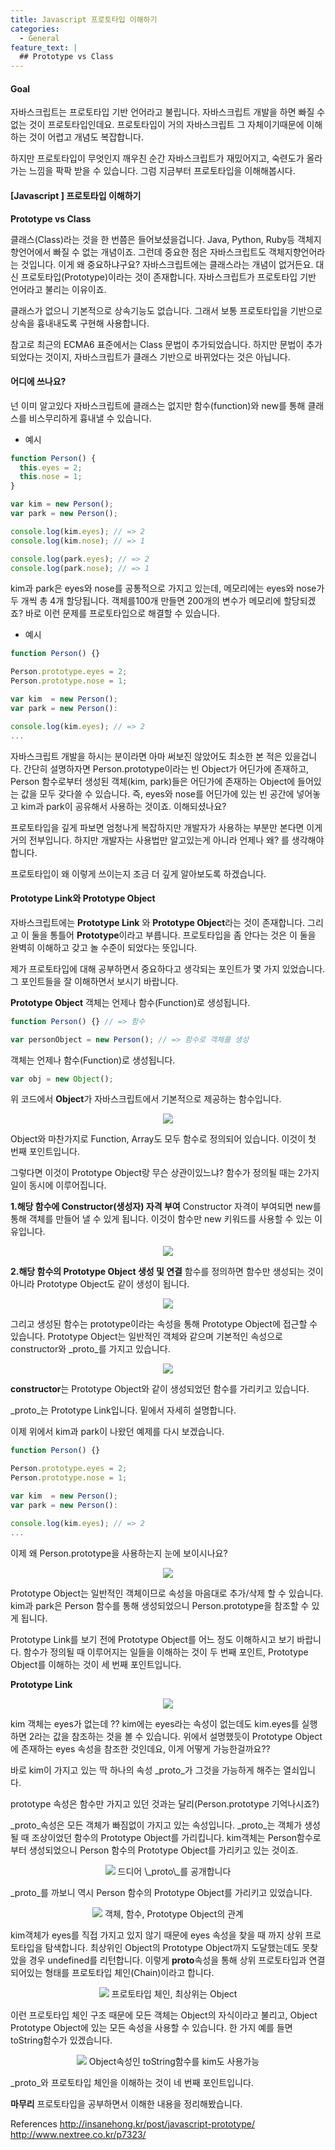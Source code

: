 ```yaml
---
title: Javascript 프로토타입 이해하기
categories:
  - General
feature_text: |
  ## Prototype vs Class
---
```


#### Goal

자바스크립트는 프로토타입 기반 언어라고 불립니다. 자바스크립트 개발을 하면 빠질 수 없는 것이 프로토타입인데요. 프로토타입이 거의 자바스크립트 그 자체이기때문에 이해하는 것이 어렵고 개념도 복잡합니다.

하지만 프로토타입이 무엇인지 깨우친 순간 자바스크립트가 재밌어지고, 숙련도가 올라가는 느낌을 팍팍 받을 수 있습니다. 그럼 지금부터 프로토타입을 이해해봅시다.

#### [Javascript ] 프로토타입 이해하기

**Prototype vs Class**

클래스(Class)라는 것을 한 번쯤은 들어보셨을겁니다. Java, Python, Ruby등 객체지향언어에서 빠질 수 없는 개념이죠. 그런데 중요한 점은 자바스크립트도 객체지향언어라는 것입니다. 이게 왜 중요하냐구요? 자바스크립트에는 클래스라는 개념이 없거든요. 대신 프로토타입(Prototype)이라는 것이 존재합니다. 자바스크립트가 프로토타입 기반 언어라고 불리는 이유이죠.

클래스가 없으니 기본적으로 상속기능도 없습니다. 그래서 보통 프로토타입을 기반으로 상속을 흉내내도록 구현해 사용합니다.

참고로 최근의 ECMA6 표준에서는 Class 문법이 추가되었습니다. 하지만 문법이 추가되었다는 것이지, 자바스크립트가 클래스 기반으로 바뀌었다는 것은 아닙니다.

#### 어디에 쓰나요?

넌 이미 알고있다
자바스크립트에 클래스는 없지만 함수(function)와 new를 통해 클래스를 비스무리하게 흉내낼 수 있습니다.

- 예시

```javascript
function Person() {
  this.eyes = 2;
  this.nose = 1;
}

var kim = new Person();
var park = new Person();

console.log(kim.eyes); // => 2
console.log(kim.nose); // => 1

console.log(park.eyes); // => 2
console.log(park.nose); // => 1
```

kim과 park은 eyes와 nose를 공통적으로 가지고 있는데, 메모리에는 eyes와 nose가 두 개씩 총 4개 할당됩니다. 객체를100개 만들면 200개의 변수가 메모리에 할당되겠죠?
바로 이런 문제를 프로토타입으로 해결할 수 있습니다.

- 예시

```javascript
function Person() {}

Person.prototype.eyes = 2;
Person.prototype.nose = 1;

var kim  = new Person();
var park = new Person():

console.log(kim.eyes); // => 2
...
```

자바스크립트 개발을 하시는 분이라면 아마 써보진 않았어도 최소한 본 적은 있을겁니다. 간단히 설명하자면 Person.prototype이라는 빈 Object가 어딘가에 존재하고, Person 함수로부터 생성된 객체(kim, park)들은 어딘가에 존재하는 Object에 들어있는 값을 모두 갖다쓸 수 있습니다.
즉, eyes와 nose를 어딘가에 있는 빈 공간에 넣어놓고 kim과 park이 공유해서 사용하는 것이죠. 이해되셨나요?

프로토타입을 깊게 파보면 엄청나게 복잡하지만 개발자가 사용하는 부분만 본다면 이게 거의 전부입니다. 하지만 개발자는 사용법만 알고있는게 아니라 언제나 왜? 를 생각해야합니다.

프로토타입이 왜 이렇게 쓰이는지 조금 더 깊게 알아보도록 하겠습니다.

#### Prototype Link와 Prototype Object

자바스크립트에는 **Prototype Link** 와 **Prototype Object**라는 것이 존재합니다. 그리고 이 둘을 통틀어 **Prototype**이라고 부릅니다. 프로토타입을 좀 안다는 것은 이 둘을 완벽히 이해하고 갖고 놀 수준이 되었다는 뜻입니다.

제가 프로토타입에 대해 공부하면서 중요하다고 생각되는 포인트가 몇 가지 있었습니다. 그 포인트들을 잘 이해하면서 보시기 바랍니다.

**Prototype Object**
객체는 언제나 함수(Function)로 생성됩니다.

```javascript
function Person() {} // => 함수

var personObject = new Person(); // => 함수로 객체를 생성
```

객체는 언제나 함수(Function)로 생성됩니다.

```javascript
var obj = new Object();
```

위 코드에서 **Object**가 자바스크립트에서 기본적으로 제공하는 함수입니다.

<p align="center">
  <img src="/assets/1_AJIDIoBFrGtUb8Nv-IonQg.png">
</p>

Object와 마찬가지로 Function, Array도 모두 함수로 정의되어 있습니다. 이것이 첫 번째 포인트입니다.

그렇다면 이것이 Prototype Object랑 무슨 상관이있느냐? 함수가 정의될 때는 2가지 일이 동시에 이루어집니다.

**1.해당 함수에 Constructor(생성자) 자격 부여**
Constructor 자격이 부여되면 new를 통해 객체를 만들어 낼 수 있게 됩니다. 이것이 함수만 new 키워드를 사용할 수 있는 이유입니다.

<p align="center">
  <img src="/assets/1_rADwBTPKeORv_Qf-lhbFRA.png">
</p>

**2.해당 함수의 Prototype Object 생성 및 연결**
함수를 정의하면 함수만 생성되는 것이 아니라 Prototype Object도 같이 생성이 됩니다.

<p align="center">
  <img src="/assets/1_PZe_YnLftVZwT1dNs1Iu0A.png">
</p>

그리고 생성된 함수는 prototype이라는 속성을 통해 Prototype Object에 접근할 수 있습니다. Prototype Object는 일반적인 객체와 같으며 기본적인 속성으로 constructor와 \_proto\_를 가지고 있습니다.

<p align="center">
  <img src="/assets/1_NpSb7ha6lMdZpc8hFvBl2g.png">
</p>

**constructor**는 Prototype Object와 같이 생성되었던 함수를 가리키고 있습니다.

\_proto\_는 Prototype Link입니다. 밑에서 자세히 설명합니다.

이제 위에서 kim과 park이 나왔던 예제를 다시 보겠습니다.

```javascript
function Person() {}

Person.prototype.eyes = 2;
Person.prototype.nose = 1;

var kim  = new Person();
var park = new Person():

console.log(kim.eyes); // => 2
...
```

이제 왜 Person.prototype을 사용하는지 눈에 보이시나요?

<p align="center">
  <img src="/assets/1_PLRkoBdVZv9vZW1Z4FlLJw.png">
</p>

Prototype Object는 일반적인 객체이므로 속성을 마음대로 추가/삭제 할 수 있습니다. kim과 park은 Person 함수를 통해 생성되었으니 Person.prototype을 참조할 수 있게 됩니다.

Prototype Link를 보기 전에 Prototype Object를 어느 정도 이해하시고 보기 바랍니다. 함수가 정의될 때 이루어지는 일들을 이해하는 것이 두 번째 포인트, Prototype Object를 이해하는 것이 세 번째 포인트입니다.

**Prototype Link**

<p align="center">
  <img src="/assets/1_TPkfy4eqiHHpWDvEOjfQCg.png">
</p>

kim 객체는 eyes가 없는데 ??
kim에는 eyes라는 속성이 없는데도 kim.eyes를 실행하면 2라는 값을 참조하는 것을 볼 수 있습니다. 위에서 설명했듯이 Prototype Object에 존재하는 eyes 속성을 참조한 것인데요, 이게 어떻게 가능한걸까요??

바로 kim이 가지고 있는 딱 하나의 속성 \_proto\_가 그것을 가능하게 해주는 열쇠입니다.

prototype 속성은 함수만 가지고 있던 것과는 달리(Person.prototype 기억나시죠?)

\_proto\_속성은 모든 객체가 빠짐없이 가지고 있는 속성입니다.
\_proto\_는 객체가 생성될 때 조상이었던 함수의 Prototype Object를 가리킵니다. kim객체는 Person함수로부터 생성되었으니 Person 함수의 Prototype Object를 가리키고 있는 것이죠.

<p align="center">
  <img src="/assets/1_4V9q1tS5GWLU4sMkhOVNEg.png">
드디어 \_proto\_를 공개합니다
</p>

\_proto\_를 까보니 역시 Person 함수의 Prototype Object를 가리키고 있었습니다.

<p align="center">
  <img src="/assets/1_jMTxqTYDZGhykJQoimmb0A.png">
  객체, 함수, Prototype Object의 관계
</p>

kim객체가 eyes를 직접 가지고 있지 않기 때문에 eyes 속성을 찾을 때 까지 상위 프로토타입을 탐색합니다. 최상위인 Object의 Prototype Object까지 도달했는데도 못찾았을 경우 undefined를 리턴합니다. 이렇게 **proto**속성을 통해 상위 프로토타입과 연결되어있는 형태를 프로토타입 체인(Chain)이라고 합니다.

<p align="center">
  <img src="/assets/1_mwPfPuTeiQiGoPmcAXB-Kg.png">
프로토타입 체인, 최상위는 Object  
</p>

이런 프로토타입 체인 구조 때문에 모든 객체는 Object의 자식이라고 불리고, Object Prototype Object에 있는 모든 속성을 사용할 수 있습니다. 한 가지 예를 들면 toString함수가 있겠습니다.

<p align="center">
  <img src="/assets/1_VW4PFea8x7LQiHp3PI8Hrg.png">
Object속성인 toString함수를 kim도 사용가능
</p>

\_proto\_와 프로토타입 체인을 이해하는 것이 네 번째 포인트입니다.

**마무리**
프로토타입을 공부하면서 이해한 내용을 정리해봤습니다.

References
http://insanehong.kr/post/javascript-prototype/
http://www.nextree.co.kr/p7323/
